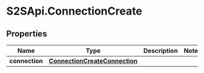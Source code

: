 # S2SApi.ConnectionCreate

## Properties
Name | Type | Description | Notes
------------ | ------------- | ------------- | -------------
**connection** | [**ConnectionCreateConnection**](ConnectionCreateConnection.md) |  | 


